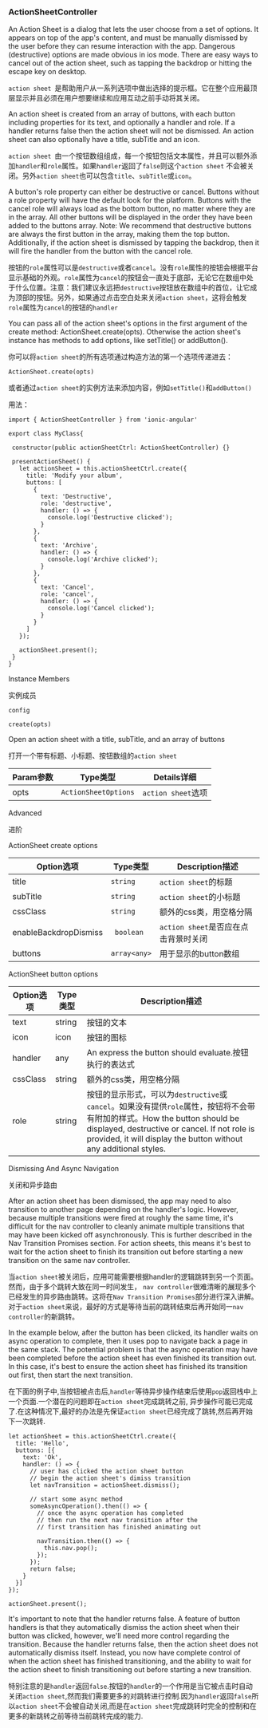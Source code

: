 ### ActionSheetController

An Action Sheet is a dialog that lets the user choose from a set of options. It appears on top of the app's content, and must be manually dismissed by the user before they can resume interaction with the app. Dangerous (destructive) options are made obvious in ios mode. There are easy ways to cancel out of the action sheet, such as tapping the backdrop or hitting the escape key on desktop.

`action sheet `是帮助用户从一系列选项中做出选择的提示框。它在整个应用最顶层显示并且必须在用户想要继续和应用互动之前手动将其关闭。

An action sheet is created from an array of buttons, with each button including properties for its text, and optionally a handler and role. If a handler returns false then the action sheet will not be dismissed. An action sheet can also optionally have a title, subTitle and an icon.

`action sheet `由一个按钮数组组成，每一个按钮包括文本属性，并且可以额外添加`handler`和`role`属性。如果`handler`返回了`false`则这个`action sheet` 不会被关闭。另外`action sheet`也可以包含`title`、`subTitle`或`icon`。

A button's role property can either be destructive or cancel. Buttons without a role property will have the default look for the platform. Buttons with the cancel role will always load as the bottom button, no matter where they are in the array. All other buttons will be displayed in the order they have been added to the buttons array. Note: We recommend that destructive buttons are always the first button in the array, making them the top button. Additionally, if the action sheet is dismissed by tapping the backdrop, then it will fire the handler from the button with the cancel role.

按钮的`role`属性可以是`destructive`或者`cancel`。没有`role`属性的按钮会根据平台显示基础的外观。`role`属性为`cancel`的按钮会一直处于底部，无论它在数组中处于什么位置。注意：我们建议永远把`destructive`按钮放在数组中的首位，让它成为顶部的按钮。另外，如果通过点击空白处来关闭`action sheet`，这将会触发`role`属性为`cancel`的按钮的`handler`

You can pass all of the action sheet's options in the first argument of the create method: ActionSheet.create(opts). Otherwise the action sheet's instance has methods to add options, like setTitle() or addButton().

你可以将`action sheet`的所有选项通过构造方法的第一个选项传递进去：
```
ActionSheet.create(opts)
```
或者通过`action sheet`的实例方法来添加内容，例如`setTitle()`和`addButton()`

用法：
```
import { ActionSheetController } from 'ionic-angular'

export class MyClass{

 constructor(public actionSheetCtrl: ActionSheetController) {}

 presentActionSheet() {
   let actionSheet = this.actionSheetCtrl.create({
     title: 'Modify your album',
     buttons: [
       {
         text: 'Destructive',
         role: 'destructive',
         handler: () => {
           console.log('Destructive clicked');
         }
       },
       {
         text: 'Archive',
         handler: () => {
           console.log('Archive clicked');
         }
       },
       {
         text: 'Cancel',
         role: 'cancel',
         handler: () => {
           console.log('Cancel clicked');
         }
       }
     ]
   });

   actionSheet.present();
 }
}
```
Instance Members

实例成员

 `config`

 `create(opts)`

Open an action sheet with a title, subTitle, and an array of buttons

打开一个带有标题、小标题、按钮数组的`action sheet`

|Param参数 |	Type类型 |	Details详细 
---------|----------|---------
|opts	|`ActionSheetOptions`	| `action sheet`选项

Advanced

进阶

ActionSheet create options

Option选项|	Type类型|	Description描述
---------|----------|---------
title|	`string`|	`action sheet`的标题
subTitle|	`string`|	`action sheet`的小标题
cssClass|	`string`|	  额外的css类，用空格分隔
enableBackdropDismiss|`	boolean`|	`action sheet`是否应在点击背景时关闭
buttons|	`array<any>`|	用于显示的button数组


ActionSheet button options

Option选项|	Type类型|	Description描述
--------|----------|-----------
text|	string	|按钮的文本
icon|	icon|	按钮的图标
handler	|any|	An express the button should evaluate.按钮执行的表达式
cssClass|	string|	额外的css类，用空格分隔
role|	string|	按钮的显示形式，可以为`destructive`或`cancel`。如果没有提供`role`属性，按钮将不会带有附加的样式。How the button should be displayed, destructive or cancel. If not role is provided, it will display the button without any additional styles.

Dismissing And Async Navigation

关闭和异步路由

After an action sheet has been dismissed, the app may need to also transition to another page depending on the handler's logic. However, because multiple transitions were fired at roughly the same time, it's difficult for the nav controller to cleanly animate multiple transitions that may have been kicked off asynchronously. This is further described in the Nav Transition Promises section. For action sheets, this means it's best to wait for the action sheet to finish its transition out before starting a new transition on the same nav controller.

当`action sheet`被关闭后，应用可能需要根据handler的逻辑跳转到另一个页面。然而，由于多个跳转大致在同一时间发生， `nav controller`很难清晰的展现多个已经发生的异步路由跳转。这将在`Nav Transition Promises`部分进行深入讲解。对于`action sheet`来说，最好的方式是等待当前的跳转结束后再开始同一`nav controller`的新跳转。

In the example below, after the button has been clicked, its handler waits on async operation to complete, then it uses pop to navigate back a page in the same stack. The potential problem is that the async operation may have been completed before the action sheet has even finished its transition out. In this case, it's best to ensure the action sheet has finished its transition out first, then start the next transition.

在下面的例子中,当按钮被点击后,`handler`等待异步操作结束后使用`pop`返回栈中上一个页面.一个潜在的问题即在`action sheet`完成跳转之前, 异步操作可能已完成了.在这种情况下,最好的办法是先保证`action sheet`已经完成了跳转,然后再开始下一次跳转.

```
let actionSheet = this.actionSheetCtrl.create({
  title: 'Hello',
  buttons: [{
    text: 'Ok',
    handler: () => {
      // user has clicked the action sheet button
      // begin the action sheet's dimiss transition
      let navTransition = actionSheet.dismiss();

      // start some async method
      someAsyncOperation().then(() => {
        // once the async operation has completed
        // then run the next nav transition after the
        // first transition has finished animating out

        navTransition.then(() => {
          this.nav.pop();
        });
      });
      return false;
    }
  }]
});

actionSheet.present();
```
It's important to note that the handler returns false. A feature of button handlers is that they automatically dismiss the action sheet when their button was clicked, however, we'll need more control regarding the transition. Because the handler returns false, then the action sheet does not automatically dismiss itself. Instead, you now have complete control of when the action sheet has finished transitioning, and the ability to wait for the action sheet to finish transitioning out before starting a new transition.

特别注意的是`handler`返回`false`.按钮的`handler`的一个作用是当它被点击时自动关闭`action sheet`,然而我们需要更多的对跳转进行控制.因为`handler`返回`false`所以`action sheet`不会被自动关闭,而是在`action sheet`完成跳转时完全的控制和在更多的新跳转之前等待当前跳转完成的能力.